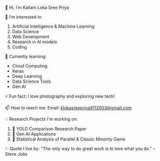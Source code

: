 👋 Hi, I’m Kallam Loka Sree Priya

👀 I’m interested in:

1. Artificial Intelligence & Machine Learning
2. Data Science
3. Web Development
4. Research in AI models
5. Coding

🌱 Currently learning:
- Cloud Computing
- Keras
- Deep Learning
- Data Science Tools
- Gen AI
  
⚡ Fun fact: I love photography and exploring new tech!

📫 How to reach me:
Email: klokasreepriya9112003@gmail.com

💡 Research Projects I'm working on:
1. 🔬 YOLO Comparison Research Paper
2. 🔬 Gen AI Applications
3. 🔬 Statistical Analysis of Parallel & Classic Minority Game
   
✨ Quote I live by:
"The only way to do great work is to love what you do." – Steve Jobs
